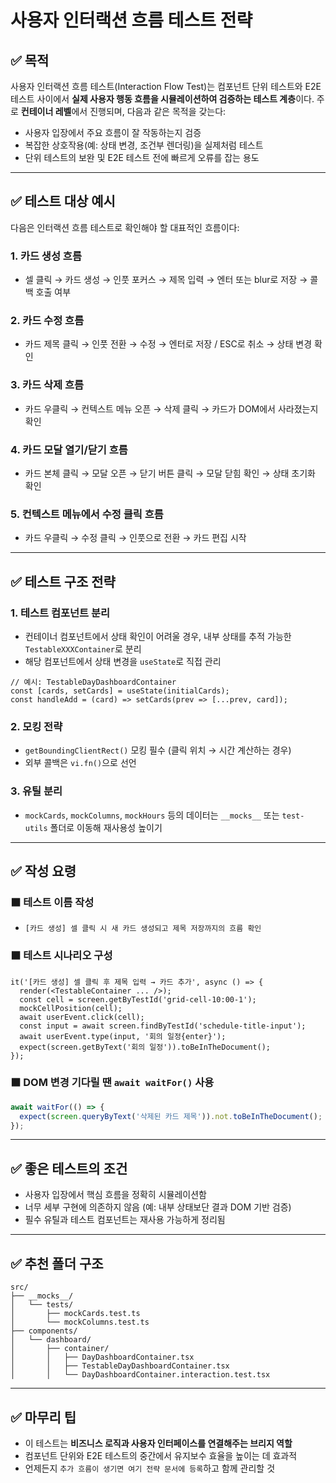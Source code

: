 # 사용자 인터랙션 흐름 테스트 전략

## ✅ 목적
사용자 인터랙션 흐름 테스트(Interaction Flow Test)는 컴포넌트 단위 테스트와 E2E 테스트 사이에서 **실제 사용자 행동 흐름을 시뮬레이션하여 검증하는 테스트 계층**이다. 주로 **컨테이너 레벨**에서 진행되며, 다음과 같은 목적을 갖는다:

- 사용자 입장에서 주요 흐름이 잘 작동하는지 검증
- 복잡한 상호작용(예: 상태 변경, 조건부 렌더링)을 실제처럼 테스트
- 단위 테스트의 보완 및 E2E 테스트 전에 빠르게 오류를 잡는 용도

---

## ✅ 테스트 대상 예시
다음은 인터랙션 흐름 테스트로 확인해야 할 대표적인 흐름이다:

### 1. 카드 생성 흐름
- 셀 클릭 → 카드 생성 → 인풋 포커스 → 제목 입력 → 엔터 또는 blur로 저장 → 콜백 호출 여부

### 2. 카드 수정 흐름
- 카드 제목 클릭 → 인풋 전환 → 수정 → 엔터로 저장 / ESC로 취소 → 상태 변경 확인

### 3. 카드 삭제 흐름
- 카드 우클릭 → 컨텍스트 메뉴 오픈 → 삭제 클릭 → 카드가 DOM에서 사라졌는지 확인

### 4. 카드 모달 열기/닫기 흐름
- 카드 본체 클릭 → 모달 오픈 → 닫기 버튼 클릭 → 모달 닫힘 확인 → 상태 초기화 확인

### 5. 컨텍스트 메뉴에서 수정 클릭 흐름
- 카드 우클릭 → 수정 클릭 → 인풋으로 전환 → 카드 편집 시작

---

## ✅ 테스트 구조 전략

### 1. 테스트 컴포넌트 분리
- 컨테이너 컴포넌트에서 상태 확인이 어려울 경우, 내부 상태를 추적 가능한 `TestableXXXContainer`로 분리
- 해당 컴포넌트에서 상태 변경을 `useState`로 직접 관리

```tsx
// 예시: TestableDayDashboardContainer
const [cards, setCards] = useState(initialCards);
const handleAdd = (card) => setCards(prev => [...prev, card]);
```

### 2. 모킹 전략
- `getBoundingClientRect()` 모킹 필수 (클릭 위치 → 시간 계산하는 경우)
- 외부 콜백은 `vi.fn()`으로 선언

### 3. 유틸 분리
- `mockCards`, `mockColumns`, `mockHours` 등의 데이터는 `__mocks__` 또는 `test-utils` 폴더로 이동해 재사용성 높이기

---

## ✅ 작성 요령

### ⬛ 테스트 이름 작성
- `[카드 생성] 셀 클릭 시 새 카드 생성되고 제목 저장까지의 흐름 확인`

### ⬛ 테스트 시나리오 구성
```tsx
it('[카드 생성] 셀 클릭 후 제목 입력 → 카드 추가', async () => {
  render(<TestableContainer ... />);
  const cell = screen.getByTestId('grid-cell-10:00-1');
  mockCellPosition(cell);
  await userEvent.click(cell);
  const input = await screen.findByTestId('schedule-title-input');
  await userEvent.type(input, '회의 일정{enter}');
  expect(screen.getByText('회의 일정')).toBeInTheDocument();
});
```

### ⬛ DOM 변경 기다릴 땐 `await waitFor()` 사용
```ts
await waitFor(() => {
  expect(screen.queryByText('삭제된 카드 제목')).not.toBeInTheDocument();
});
```

---

## ✅ 좋은 테스트의 조건
- 사용자 입장에서 핵심 흐름을 정확히 시뮬레이션함
- 너무 세부 구현에 의존하지 않음 (예: 내부 상태보단 결과 DOM 기반 검증)
- 필수 유틸과 테스트 컴포넌트는 재사용 가능하게 정리됨

---

## ✅ 추천 폴더 구조
```
src/
├── __mocks__/
│   └── tests/
│       ├── mockCards.test.ts
│       └── mockColumns.test.ts
├── components/
│   └── dashboard/
│       ├── container/
│       │   ├── DayDashboardContainer.tsx
│       │   ├── TestableDayDashboardContainer.tsx
│       │   └── DayDashboardContainer.interaction.test.tsx
```

---

## ✅ 마무리 팁
- 이 테스트는 **비즈니스 로직과 사용자 인터페이스를 연결해주는 브리지 역할**
- 컴포넌트 단위와 E2E 테스트의 중간에서 유지보수 효율을 높이는 데 효과적
- 언제든지 `추가 흐름이 생기면 여기 전략 문서에 등록`하고 함께 관리할 것

